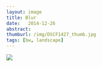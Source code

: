 ```yaml
---
layout: image
title: Blur
date:   2014-12-26
abstract: 
thumburl: /img/DSCF1427_thumb.jpg
tags: [bw, landscape]
---
```

![](/img/DSCF1427.jpg)

